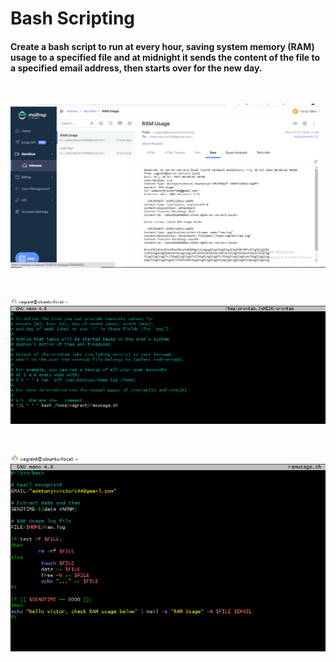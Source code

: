 # Bash Scripting
#### Create a bash script to run at every hour, saving system memory (RAM) usage to a specified file and at midnight it sends the content of the file to a specified email address, then starts over for the new day.

<br>

![my screenshots](../images/Screenshot%202022-10-28%20004921.png)

<br>

![my screenshots](../images/Screenshot%202022-10-27%20234712.png)

<br>

![my screenshots](../images/Screenshot%202022-10-27%20234517.png)
<br>